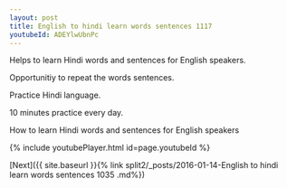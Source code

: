 ```yaml
---
layout: post
title: English to hindi learn words sentences 1117 
youtubeId: ADEYlwUbnPc
---
```

 
 
Helps to learn Hindi words and sentences for English speakers.

Opportunitiy to repeat the words sentences. 

Practice Hindi language. 
 
10 minutes practice every day. 
 
How to learn Hindi words and sentences for English speakers 
 
{% include youtubePlayer.html id=page.youtubeId %}
 
 
[Next]({{ site.baseurl }}{% link  split2/_posts/2016-01-14-English to hindi learn words sentences 1035 .md%})
 
